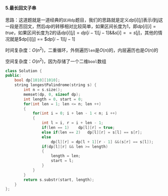 #### 5.最长回文子串

思路：这道题就是一道经典的`区间dp`题目，我们的思路就是定义$dp[i][j]$表示$i$到$j$这一段是否回文，然后$dp$的转移相对比较简单，如果区间长度为$1$，即$dp[i][i]=true$，如果区间长度为$2$的话$dp[i][j]=dp[i - 1][j - 1] \&\&s[i] == s[j]$，其他的情况就是$dp[i][j] == $$dp[i - 1][j - 1]$

时间复杂度：$O(n^2)$，二重循环，外侧遍历`len`是$O(n)$的，内层遍历也是$O(n)$的

空间复杂度：$O(n^2)$，因为存储了一个二维`bool`数组

```cpp
class Solution {
public:
    bool dp[1010][1010];
    string longestPalindrome(string s) {
        int n = s.size();
        memset(dp, 0, sizeof dp);
        int length = 0, start = 0;
        for(int len = 1; len <= n; len ++)
        {
            for(int i = 0; i + len - 1 < n; i ++)
            {
                int l = i, r = i + len - 1;
                if(len == 1)    dp[l][r] = true;
                else if(len == 2)   dp[l][r] = s[l] == s[r];
                else    
                    dp[l][r] = dp[l + 1][r - 1] &&(s[r] == s[l]);
                if(dp[l][r] && len >= length)
                {
                    length = len;
                    start = l;
                }
            }
        }
        return s.substr(start, length);
    }
};
```


